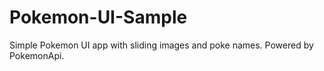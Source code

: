 # Pokemon-UI-Sample
Simple Pokemon UI app with sliding images and poke names. Powered by PokemonApi.
